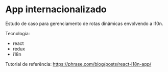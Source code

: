 # App internacionalizado

Estudo de caso para gerenciamento de rotas dinâmicas envolvendo a l10n.

Tecnologia:
- react
- redux
- i18n


Tutorial de referência:
https://phrase.com/blog/posts/react-i18n-app/

